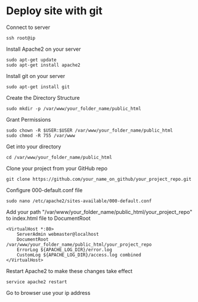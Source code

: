 
# Deploy site with git

Connect to server
```
ssh root@ip
```

Install Apache2 on your server
```
sudo apt-get update
sudo apt-get install apache2
```

Install git on your server
```
sudo apt-get install git
```

Create the Directory Structure
```
sudo mkdir -p /var/www/your_folder_name/public_html
```

Grant Permissions
```
sudo chown -R $USER:$USER /var/www/your_folder_name/public_html
sudo chmod -R 755 /var/www
```

Get into your directory
```
cd /var/www/your_folder_name/public_html
```

Clone your project from your GitHub repo
```
git clone https://github.com/your_name_on_github/your_project_repo.git
```

Configure 000-default.conf file
```
sudo nano /etc/apache2/sites-available/000-default.conf
```

Add your path "/var/www/your_folder_name/public_html/your_project_repo" to index.html file to DocumentRoot
```
<VirtualHost *:80>
    ServerAdmin webmaster@localhost
    DocumentRoot /var/www/your_folder_name/public_html/your_project_repo
    ErrorLog ${APACHE_LOG_DIR}/error.log
    CustomLog ${APACHE_LOG_DIR}/access.log combined
</VirtualHost>
```

Restart Apache2 to make these changes take effect
```
service apache2 restart
```

Go to browser use your ip address


